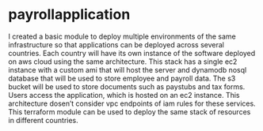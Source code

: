 # payrollapplication
I created a basic module to deploy multiple environments of the same infrastructure so that applications can be deployed across several countries. Each country will have its own instance of the software deployed on aws cloud using the same architecture. This stack has a single ec2 instance with a custom ami that will host the server and dynamodb nosql database that will be used to store employee and payroll data. The s3 bucket will be used to store documents such as paystubs and tax forms. Users access the application, which is hosted on an ec2 instance. This architecture dosen’t consider vpc endpoints of iam rules for these services. This terraform module can be used to deploy the same stack of resources in different countries. 

